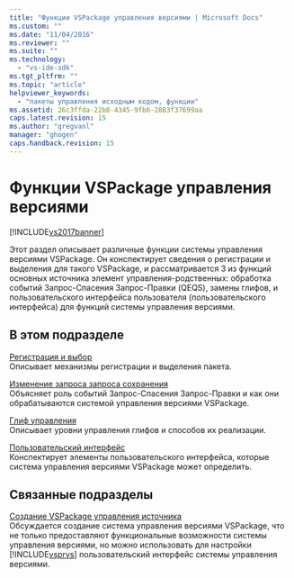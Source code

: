 ```yaml
---
title: "Функции VSPackage управления версиями | Microsoft Docs"
ms.custom: ""
ms.date: "11/04/2016"
ms.reviewer: ""
ms.suite: ""
ms.technology: 
  - "vs-ide-sdk"
ms.tgt_pltfrm: ""
ms.topic: "article"
helpviewer_keywords: 
  - "пакеты управления исходным кодом, функции"
ms.assetid: 26c3ffda-22b8-4345-9fb6-2883f37699aa
caps.latest.revision: 15
ms.author: "gregvanl"
manager: "ghogen"
caps.handback.revision: 15
---
```

# Функции VSPackage управления версиями
[!INCLUDE[vs2017banner](../../code-quality/includes/vs2017banner.md)]

Этот раздел описывает различные функции системы управления версиями VSPackage.  Он конспектирует сведения о регистрации и выделения для такого VSPackage, и рассматривается 3 из функций основных источника элемент управления\-родственных: обработка событий Запрос\-Спасения Запрос\-Правки \(QEQS\), замены глифов, и пользовательского интерфейса пользователя \(пользовательского интерфейса\) для функций системы управления версиями.  
  
## В этом подразделе  
 [Регистрация и выбор](../../extensibility/internals/registration-and-selection-source-control-vspackage.md)  
 Описывает механизмы регистрации и выделения пакета.  
  
 [Изменение запроса запроса сохранения](../../extensibility/internals/query-edit-query-save-source-control-vspackage.md)  
 Объясняет роль событий Запрос\-Спасения Запрос\-Правки и как они обрабатываются системой управления версиями VSPackage.  
  
 [Глиф управления](../../extensibility/internals/glyph-control-source-control-vspackage.md)  
 Описывает уровни управления глифов и способов их реализации.  
  
 [Пользовательский интерфейс](../../extensibility/internals/custom-user-interface-source-control-vspackage.md)  
 Конспектирует элементы пользовательского интерфейса, которые система управления версиями VSPackage может определить.  
  
## Связанные подразделы  
 [Создание VSPackage управления источника](../../extensibility/internals/creating-a-source-control-vspackage.md)  
 Обсуждается создание система управления версиями VSPackage, что не только предоставляют функциональные возможности системы управления версиями, но можно использовать для настройки [!INCLUDE[vsprvs](../../code-quality/includes/vsprvs_md.md)] пользовательский интерфейс системы управления версиями.